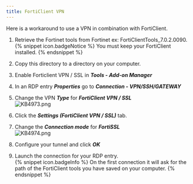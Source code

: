 ```yaml
---
title: FortiClient VPN
---
```

Here is a workaround to use a VPN in combination with FortiClient.
1. Retrieve the Fortinet tools from Fortinet ex: FortiClientTools_7.0.2.0090.  
{% snippet icon.badgeNotice %}
You must keep your FortiClient installed.
{% endsnippet %}  

2. Copy this directory to a directory on your computer.
1. Enable Forticlient VPN / SSL in ***Tools - Add-on Manager***
1. In an RDP entry ***Properties*** go to ***Connection - VPN/SSH/GATEWAY***
1. Change the VPN ***Type*** for ***FortiClient VPN / SSL***  
![KB4973.png](/img/en/kb/KB4973.png)
1. Click the ***Settings (FortiClient VPN / SSL)*** tab.
1. Change the ***Connection mode*** for ***FortiSSL***  
![KB4974.png](/img/en/kb/KB4974.png)
1. Configure your tunnel and click ***OK***
1. Launch the connection for your RDP entry.  
{% snippet icon.badgeInfo %}
On the first connection it will ask for the path of the FortiClient tools you have saved on your computer.
{% endsnippet %}
